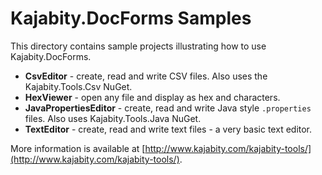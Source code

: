 Kajabity.DocForms Samples
=========================

This directory contains sample projects illustrating how to use Kajabity.DocForms.

* **CsvEditor** - create, read and write CSV files.  Also uses the Kajabity.Tools.Csv NuGet.
* **HexViewer** - open any file and display as hex and characters.
* **JavaPropertiesEditor** - create, read and write Java style `.properties` files.  Also uses Kajabity.Tools.Java NuGet.
* **TextEditor** - create, read and write text files - a very basic text editor.

More information is available at [http://www.kajabity.com/kajabity-tools/](http://www.kajabity.com/kajabity-tools/).

